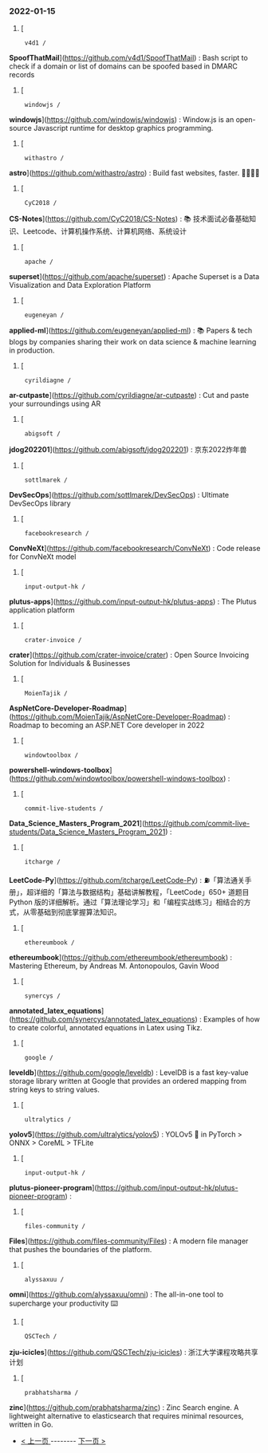 ### 2022-01-15 
1. [
    

        v4d1 /
**SpoofThatMail**](https://github.com/v4d1/SpoofThatMail) : Bash script to check if a domain or list of domains can be spoofed based in DMARC records
1. [
    

        windowjs /
**windowjs**](https://github.com/windowjs/windowjs) : Window.js is an open-source Javascript runtime for desktop graphics programming.
1. [
    

        withastro /
**astro**](https://github.com/withastro/astro) : Build fast websites, faster. 🚀🧑‍🚀✨
1. [
    

        CyC2018 /
**CS-Notes**](https://github.com/CyC2018/CS-Notes) : 📚 技术面试必备基础知识、Leetcode、计算机操作系统、计算机网络、系统设计
1. [
    

        apache /
**superset**](https://github.com/apache/superset) : Apache Superset is a Data Visualization and Data Exploration Platform
1. [
    

        eugeneyan /
**applied-ml**](https://github.com/eugeneyan/applied-ml) : 📚 Papers & tech blogs by companies sharing their work on data science & machine learning in production.
1. [
    

        cyrildiagne /
**ar-cutpaste**](https://github.com/cyrildiagne/ar-cutpaste) : Cut and paste your surroundings using AR
1. [
    

        abigsoft /
**jdog202201**](https://github.com/abigsoft/jdog202201) : 京东2022炸年兽
1. [
    

        sottlmarek /
**DevSecOps**](https://github.com/sottlmarek/DevSecOps) : Ultimate DevSecOps library
1. [
    

        facebookresearch /
**ConvNeXt**](https://github.com/facebookresearch/ConvNeXt) : Code release for ConvNeXt model
1. [
    

        input-output-hk /
**plutus-apps**](https://github.com/input-output-hk/plutus-apps) : The Plutus application platform
1. [
    

        crater-invoice /
**crater**](https://github.com/crater-invoice/crater) : Open Source Invoicing Solution for Individuals & Businesses
1. [
    

        MoienTajik /
**AspNetCore-Developer-Roadmap**](https://github.com/MoienTajik/AspNetCore-Developer-Roadmap) : Roadmap to becoming an ASP.NET Core developer in 2022
1. [
    

        windowtoolbox /
**powershell-windows-toolbox**](https://github.com/windowtoolbox/powershell-windows-toolbox) : 
1. [
    

        commit-live-students /
**Data_Science_Masters_Program_2021**](https://github.com/commit-live-students/Data_Science_Masters_Program_2021) : 
1. [
    

        itcharge /
**LeetCode-Py**](https://github.com/itcharge/LeetCode-Py) : ⛽️「算法通关手册」，超详细的「算法与数据结构」基础讲解教程，「LeetCode」650+ 道题目 Python 版的详细解析。通过「算法理论学习」和「编程实战练习」相结合的方式，从零基础到彻底掌握算法知识。
1. [
    

        ethereumbook /
**ethereumbook**](https://github.com/ethereumbook/ethereumbook) : Mastering Ethereum, by Andreas M. Antonopoulos, Gavin Wood
1. [
    

        synercys /
**annotated_latex_equations**](https://github.com/synercys/annotated_latex_equations) : Examples of how to create colorful, annotated equations in Latex using Tikz.
1. [
    

        google /
**leveldb**](https://github.com/google/leveldb) : LevelDB is a fast key-value storage library written at Google that provides an ordered mapping from string keys to string values.
1. [
    

        ultralytics /
**yolov5**](https://github.com/ultralytics/yolov5) : YOLOv5 🚀 in PyTorch > ONNX > CoreML > TFLite
1. [
    

        input-output-hk /
**plutus-pioneer-program**](https://github.com/input-output-hk/plutus-pioneer-program) : 
1. [
    

        files-community /
**Files**](https://github.com/files-community/Files) : A modern file manager that pushes the boundaries of the platform.
1. [
    

        alyssaxuu /
**omni**](https://github.com/alyssaxuu/omni) : The all-in-one tool to supercharge your productivity ⌨️
1. [
    

        QSCTech /
**zju-icicles**](https://github.com/QSCTech/zju-icicles) : 浙江大学课程攻略共享计划
1. [
    

        prabhatsharma /
**zinc**](https://github.com/prabhatsharma/zinc) : Zinc Search engine. A lightweight alternative to elasticsearch that requires minimal resources, written in Go. 

- [ < 上一页 ](https://github.com/able8/github-trending-daily-record/blob/master/2022-01-14.md) -------- [ 下一页 > ](https://github.com/able8/github-trending-daily-record/blob/master/2022-01-16.md)